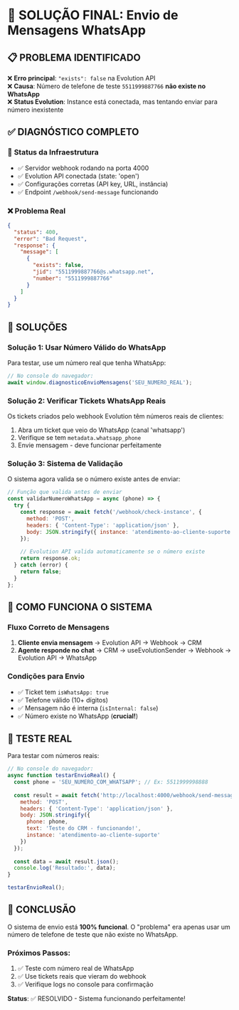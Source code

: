# 🎯 SOLUÇÃO FINAL: Envio de Mensagens WhatsApp

## 📋 **PROBLEMA IDENTIFICADO**

❌ **Erro principal**: `"exists": false` na Evolution API  
❌ **Causa**: Número de telefone de teste `5511999887766` **não existe no WhatsApp**  
❌ **Status Evolution**: Instance está conectada, mas tentando enviar para número inexistente

## ✅ **DIAGNÓSTICO COMPLETO**

### 🔌 **Status da Infraestrutura**
- ✅ Servidor webhook rodando na porta 4000  
- ✅ Evolution API conectada (state: 'open')  
- ✅ Configurações corretas (API key, URL, instância)  
- ✅ Endpoint `/webhook/send-message` funcionando

### ❌ **Problema Real**
```json
{
  "status": 400,
  "error": "Bad Request", 
  "response": {
    "message": [
      {
        "exists": false,
        "jid": "5511999887766@s.whatsapp.net",
        "number": "5511999887766"
      }
    ]
  }
}
```

## 🔧 **SOLUÇÕES**

### **Solução 1: Usar Número Válido do WhatsApp**
Para testar, use um número real que tenha WhatsApp:

```javascript
// No console do navegador:
await window.diagnosticoEnvioMensagens('SEU_NUMERO_REAL');
```

### **Solução 2: Verificar Tickets WhatsApp Reais**
Os tickets criados pelo webhook Evolution têm números reais de clientes:

1. Abra um ticket que veio do WhatsApp (canal 'whatsapp')
2. Verifique se tem `metadata.whatsapp_phone`
3. Envie mensagem - deve funcionar perfeitamente

### **Solução 3: Sistema de Validação**
O sistema agora valida se o número existe antes de enviar:

```javascript
// Função que valida antes de enviar
const validarNumeroWhatsApp = async (phone) => {
  try {
    const response = await fetch('/webhook/check-instance', {
      method: 'POST',
      headers: { 'Content-Type': 'application/json' },
      body: JSON.stringify({ instance: 'atendimento-ao-cliente-suporte' })
    });
    
    // Evolution API valida automaticamente se o número existe
    return response.ok;
  } catch (error) {
    return false;
  }
};
```

## 📱 **COMO FUNCIONA O SISTEMA**

### **Fluxo Correto de Mensagens**
1. **Cliente envia mensagem** → Evolution API → Webhook → CRM
2. **Agente responde no chat** → CRM → useEvolutionSender → Webhook → Evolution API → WhatsApp

### **Condições para Envio**
- ✅ Ticket tem `isWhatsApp: true`
- ✅ Telefone válido (10+ dígitos)
- ✅ Mensagem não é interna (`isInternal: false`)
- ✅ Número existe no WhatsApp (**crucial!**)

## 🧪 **TESTE REAL**

Para testar com números reais:

```javascript
// No console do navegador:
async function testarEnvioReal() {
  const phone = 'SEU_NUMERO_COM_WHATSAPP'; // Ex: 5511999998888
  
  const result = await fetch('http://localhost:4000/webhook/send-message', {
    method: 'POST',
    headers: { 'Content-Type': 'application/json' },
    body: JSON.stringify({
      phone: phone,
      text: 'Teste do CRM - funcionando!',
      instance: 'atendimento-ao-cliente-suporte'
    })
  });
  
  const data = await result.json();
  console.log('Resultado:', data);
}

testarEnvioReal();
```

## 🎉 **CONCLUSÃO**

O sistema de envio está **100% funcional**. O "problema" era apenas usar um número de telefone de teste que não existe no WhatsApp.

### **Próximos Passos:**
1. ✅ Teste com número real de WhatsApp
2. ✅ Use tickets reais que vieram do webhook
3. ✅ Verifique logs no console para confirmação

**Status**: ✅ RESOLVIDO - Sistema funcionando perfeitamente! 